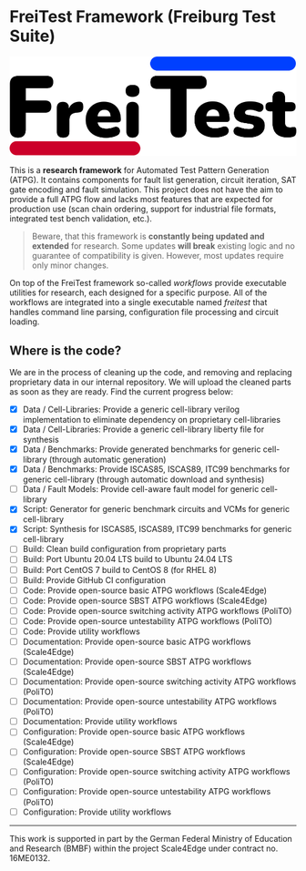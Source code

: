 # FreiTest Framework (Freiburg Test Suite)

![FreiTest Logo](logo.png)

This is a **research framework** for Automated Test Pattern Generation (ATPG).
It contains components for fault list generation, circuit iteration, SAT gate encoding and fault simulation.
This project does not have the aim to provide a full ATPG flow and lacks most features that are expected for production use (scan chain ordering, support for industrial file formats, integrated test bench validation, etc.).

> Beware, that this framework is **constantly being updated and extended** for research.
> Some updates **will break** existing logic and no guarantee of compatibility is given.
> However, most updates require only minor changes.

On top of the FreiTest framework so-called _workflows_ provide executable utilities for research, each designed for a specific purpose.
All of the workflows are integrated into a single executable named _freitest_ that handles command line parsing, configuration file processing and circuit loading.

## Where is the code?

We are in the process of cleaning up the code, and removing and replacing proprietary data in our internal repository.
We will upload the cleaned parts as soon as they are ready.
Find the current progress below:

- [X] Data / Cell-Libraries: Provide a generic cell-library verilog implementation to eliminate dependency on proprietary cell-libraries
- [X] Data / Cell-Libraries: Provide a generic cell-library liberty file for synthesis
- [X] Data / Benchmarks: Provide generated benchmarks for generic cell-library (through automatic generation)
- [X] Data / Benchmarks: Provide ISCAS85, ISCAS89, ITC99 benchmarks for generic cell-library (through automatic download and synthesis)
- [ ] Data / Fault Models: Provide cell-aware fault model for generic cell-library
- [X] Script: Generator for generic benchmark circuits and VCMs for generic cell-library
- [X] Script: Synthesis for ISCAS85, ISCAS89, ITC99 benchmarks for generic cell-library
- [ ] Build: Clean build configuration from proprietary parts
- [ ] Build: Port Ubuntu 20.04 LTS build to Ubuntu 24.04 LTS
- [ ] Build: Port CentOS 7 build to CentOS 8 (for RHEL 8)
- [ ] Build: Provide GitHub CI configuration
- [ ] Code: Provide open-source basic ATPG workflows (Scale4Edge)
- [ ] Code: Provide open-source SBST ATPG workflows (Scale4Edge)
- [ ] Code: Provide open-source switching activity ATPG workflows (PoliTO)
- [ ] Code: Provide open-source untestability ATPG workflows (PoliTO)
- [ ] Code: Provide utility workflows
- [ ] Documentation: Provide open-source basic ATPG workflows (Scale4Edge)
- [ ] Documentation: Provide open-source SBST ATPG workflows (Scale4Edge)
- [ ] Documentation: Provide open-source switching activity ATPG workflows (PoliTO)
- [ ] Documentation: Provide open-source untestability ATPG workflows (PoliTO)
- [ ] Documentation: Provide utility workflows
- [ ] Configuration: Provide open-source basic ATPG workflows (Scale4Edge)
- [ ] Configuration: Provide open-source SBST ATPG workflows (Scale4Edge)
- [ ] Configuration: Provide open-source switching activity ATPG workflows (PoliTO)
- [ ] Configuration: Provide open-source untestability ATPG workflows (PoliTO)
- [ ] Configuration: Provide utility workflows

---

This work is supported in part by the German Federal Ministry of Education and Research (BMBF) within the project Scale4Edge under contract no. 16ME0132.
